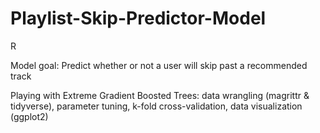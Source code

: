 # Playlist-Skip-Predictor-Model
R

Model goal: Predict whether or not a user will skip past a recommended track

Playing with Extreme Gradient Boosted Trees:
data wrangling (magrittr & tidyverse), parameter tuning, k-fold cross-validation, data visualization (ggplot2)
